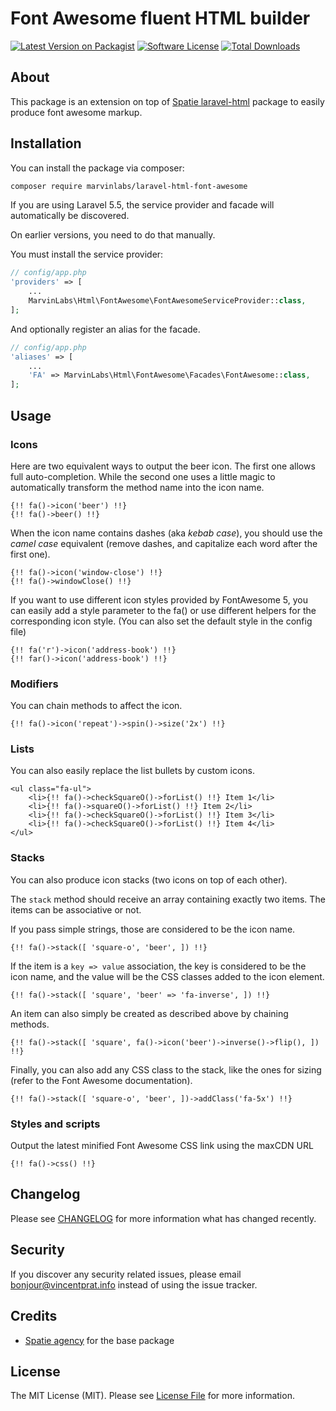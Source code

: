 # Font Awesome fluent HTML builder

[![Latest Version on Packagist](https://img.shields.io/packagist/v/marvinlabs/laravel-html-font-awesome.svg?style=flat-square)](https://packagist.org/packages/marvinlabs/laravel-html-font-awesome)
[![Software License](https://img.shields.io/badge/license-MIT-brightgreen.svg?style=flat-square)](LICENSE.md)
[![Total Downloads](https://img.shields.io/packagist/dt/marvinlabs/laravel-html-font-awesome.svg?style=flat-square)](https://packagist.org/packages/marvinlabs/laravel-html-font-awesome)

## About

This package is an extension on top of [Spatie laravel-html](https://github.com/spatie/laravel-html) package to easily produce font awesome markup.

## Installation

You can install the package via composer:

``` bash
composer require marvinlabs/laravel-html-font-awesome
```

If you are using Laravel 5.5, the service provider and facade will automatically be discovered. 

On earlier versions, you need to do that manually.

You must install the service provider:

```php
// config/app.php
'providers' => [
    ...
    MarvinLabs\Html\FontAwesome\FontAwesomeServiceProvider::class,
];
```

And optionally register an alias for the facade.

```php
// config/app.php
'aliases' => [
    ...
    'FA' => MarvinLabs\Html\FontAwesome\Facades\FontAwesome::class,
];
```

## Usage

### Icons

Here are two equivalent ways to output the beer icon. The first one allows full auto-completion. While the second one 
uses a little magic to automatically transform the method name into the icon name.

    {!! fa()->icon('beer') !!}
    {!! fa()->beer() !!}
    
When the icon name contains dashes (aka *kebab case*), you should use the *camel case* equivalent (remove dashes, and 
capitalize each word after the first one).      
    
    {!! fa()->icon('window-close') !!}
    {!! fa()->windowClose() !!}

If you want to use different icon styles provided by FontAwesome 5, you can easily add a style parameter to the fa() or
use different helpers for the corresponding icon style. (You can also set the default style in the config file)

    {!! fa('r')->icon('address-book') !!}
    {!! far()->icon('address-book') !!}

### Modifiers

You can chain methods to affect the icon.

    {!! fa()->icon('repeat')->spin()->size('2x') !!}

### Lists

You can also easily replace the list bullets by custom icons.

    <ul class="fa-ul">
        <li>{!! fa()->checkSquareO()->forList() !!} Item 1</li>
        <li>{!! fa()->squareO()->forList() !!} Item 2</li>
        <li>{!! fa()->checkSquareO()->forList() !!} Item 3</li>
        <li>{!! fa()->checkSquareO()->forList() !!} Item 4</li>
    </ul>
    
### Stacks

You can also produce icon stacks (two icons on top of each other).

The `stack` method should receive an array containing exactly two items. The items can be associative or not.

If you pass simple strings, those are considered to be the icon name.

    {!! fa()->stack([ 'square-o', 'beer', ]) !!}
    
If the item is a `key => value` association, the key is considered to be the icon name, and the value will be the 
CSS classes added to the icon element.
    
    {!! fa()->stack([ 'square', 'beer' => 'fa-inverse', ]) !!}
    
An item can also simply be created as described above by chaining methods.     
    
    {!! fa()->stack([ 'square', fa()->icon('beer')->inverse()->flip(), ]) !!}
    
Finally, you can also add any CSS class to the stack, like the ones for sizing (refer to the Font Awesome documentation).         

    {!! fa()->stack([ 'square-o', 'beer', ])->addClass('fa-5x') !!}
    
### Styles and scripts
    
Output the latest minified Font Awesome CSS link using the maxCDN URL     
    
    {!! fa()->css() !!}
      
## Changelog

Please see [CHANGELOG](CHANGELOG.md) for more information what has changed recently.

## Security

If you discover any security related issues, please email bonjour@vincentprat.info instead of using the issue tracker.

## Credits

- [Spatie agency](https://github.com/spatie) for the base package

## License

The MIT License (MIT). Please see [License File](LICENSE.md) for more information.
